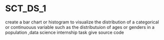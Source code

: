 # SCT_DS_1
create a bar chart or histogram to visualize the distribution of a categorical or continuouus variable such as  the distributuion of ages or genders in a population ,data science internship task give source code 
